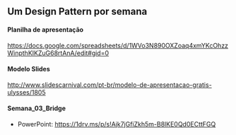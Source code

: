 ## Um Design Pattern por semana

#### Planilha de apresentação
https://docs.google.com/spreadsheets/d/1WVo3N890OXZoaq4xmYKcOhzzWinpthKIKZuG68rtAnA/edit#gid=0

#### Modelo Slides
http://www.slidescarnival.com/pt-br/modelo-de-apresentacao-gratis-ulysses/1805

#### Semana_03_Bridge
 - PowerPoint: https://1drv.ms/p/s!Ajk7jGfiZkh5m-B8lKE0Qd0ECttFGQ
